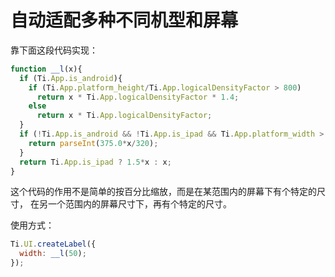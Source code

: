 # 自动适配多种不同机型和屏幕

靠下面这段代码实现：

```js
function __l(x){
  if (Ti.App.is_android){
    if (Ti.App.platform_height/Ti.App.logicalDensityFactor > 800)
      return x * Ti.App.logicalDensityFactor * 1.4;
    else
      return x * Ti.App.logicalDensityFactor;
  }
  if (!Ti.App.is_android && !Ti.App.is_ipad && Ti.App.platform_width > 320){
    return parseInt(375.0*x/320);
  }
  return Ti.App.is_ipad ? 1.5*x : x;
}
```
这个代码的作用不是简单的按百分比缩放，而是在某范围内的屏幕下有个特定的尺寸，
在另一个范围内的屏幕尺寸下，再有个特定的尺寸。

使用方式：

```js
Ti.UI.createLabel({
  width: __l(50);
});
```
